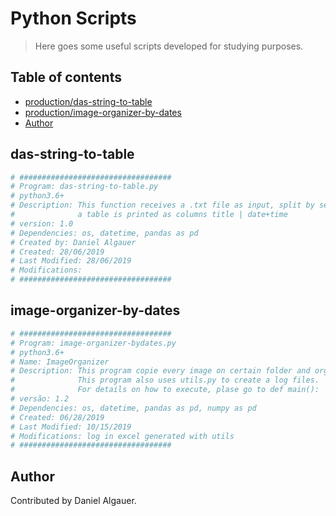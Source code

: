 # Python Scripts

> Here goes some useful scripts developed for studying purposes.

## Table of contents
* [production/das-string-to-table](#das-string-to-table)
* [production/image-organizer-by-dates](#image-organizer-by-dates)
* [Author](#author)

## das-string-to-table

```python
# ##################################
# Program: das-string-to-table.py
# python3.6+
# Description: This function receives a .txt file as input, split by separator and print as dataFrame (pandas) object.
#              a table is printed as columns title | date+time
# version: 1.0
# Dependencies: os, datetime, pandas as pd
# Created by: Daniel Algauer
# Created: 28/06/2019 
# Last Modified: 28/06/2019
# Modifications:
# ##################################
```

## image-organizer-by-dates

```python
# ##################################
# Program: image-organizer-bydates.py
# python3.6+
# Name: ImageOrganizer
# Description: This program copie every image on certain folder and organize byDates with the exif data, if founded.
#              This program also uses utils.py to create a log files.
#              For details on how to execute, plase go to def main():
# versão: 1.2
# Dependencies: os, datetime, pandas as pd, numpy as pd
# Created: 06/28/2019 
# Last Modified: 10/15/2019
# Modifications: log in excel generated with utils
# ##################################
```

## Author
Contributed by Daniel Algauer.
